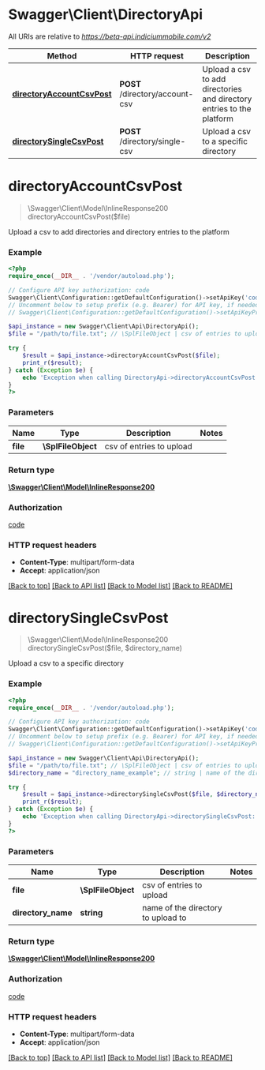 # Swagger\Client\DirectoryApi

All URIs are relative to *https://beta-api.indiciummobile.com/v2*

Method | HTTP request | Description
------------- | ------------- | -------------
[**directoryAccountCsvPost**](DirectoryApi.md#directoryAccountCsvPost) | **POST** /directory/account-csv | Upload a csv to add directories and directory entries to the platform
[**directorySingleCsvPost**](DirectoryApi.md#directorySingleCsvPost) | **POST** /directory/single-csv | Upload a csv to a specific directory


# **directoryAccountCsvPost**
> \Swagger\Client\Model\InlineResponse200 directoryAccountCsvPost($file)

Upload a csv to add directories and directory entries to the platform

### Example
```php
<?php
require_once(__DIR__ . '/vendor/autoload.php');

// Configure API key authorization: code
Swagger\Client\Configuration::getDefaultConfiguration()->setApiKey('code', 'YOUR_API_KEY');
// Uncomment below to setup prefix (e.g. Bearer) for API key, if needed
// Swagger\Client\Configuration::getDefaultConfiguration()->setApiKeyPrefix('code', 'Bearer');

$api_instance = new Swagger\Client\Api\DirectoryApi();
$file = "/path/to/file.txt"; // \SplFileObject | csv of entries to upload

try {
    $result = $api_instance->directoryAccountCsvPost($file);
    print_r($result);
} catch (Exception $e) {
    echo 'Exception when calling DirectoryApi->directoryAccountCsvPost: ', $e->getMessage(), PHP_EOL;
}
?>
```

### Parameters

Name | Type | Description  | Notes
------------- | ------------- | ------------- | -------------
 **file** | **\SplFileObject**| csv of entries to upload |

### Return type

[**\Swagger\Client\Model\InlineResponse200**](../Model/InlineResponse200.md)

### Authorization

[code](../../README.md#code)

### HTTP request headers

 - **Content-Type**: multipart/form-data
 - **Accept**: application/json

[[Back to top]](#) [[Back to API list]](../../README.md#documentation-for-api-endpoints) [[Back to Model list]](../../README.md#documentation-for-models) [[Back to README]](../../README.md)

# **directorySingleCsvPost**
> \Swagger\Client\Model\InlineResponse200 directorySingleCsvPost($file, $directory_name)

Upload a csv to a specific directory

### Example
```php
<?php
require_once(__DIR__ . '/vendor/autoload.php');

// Configure API key authorization: code
Swagger\Client\Configuration::getDefaultConfiguration()->setApiKey('code', 'YOUR_API_KEY');
// Uncomment below to setup prefix (e.g. Bearer) for API key, if needed
// Swagger\Client\Configuration::getDefaultConfiguration()->setApiKeyPrefix('code', 'Bearer');

$api_instance = new Swagger\Client\Api\DirectoryApi();
$file = "/path/to/file.txt"; // \SplFileObject | csv of entries to upload
$directory_name = "directory_name_example"; // string | name of the directory to upload to

try {
    $result = $api_instance->directorySingleCsvPost($file, $directory_name);
    print_r($result);
} catch (Exception $e) {
    echo 'Exception when calling DirectoryApi->directorySingleCsvPost: ', $e->getMessage(), PHP_EOL;
}
?>
```

### Parameters

Name | Type | Description  | Notes
------------- | ------------- | ------------- | -------------
 **file** | **\SplFileObject**| csv of entries to upload |
 **directory_name** | **string**| name of the directory to upload to |

### Return type

[**\Swagger\Client\Model\InlineResponse200**](../Model/InlineResponse200.md)

### Authorization

[code](../../README.md#code)

### HTTP request headers

 - **Content-Type**: multipart/form-data
 - **Accept**: application/json

[[Back to top]](#) [[Back to API list]](../../README.md#documentation-for-api-endpoints) [[Back to Model list]](../../README.md#documentation-for-models) [[Back to README]](../../README.md)

